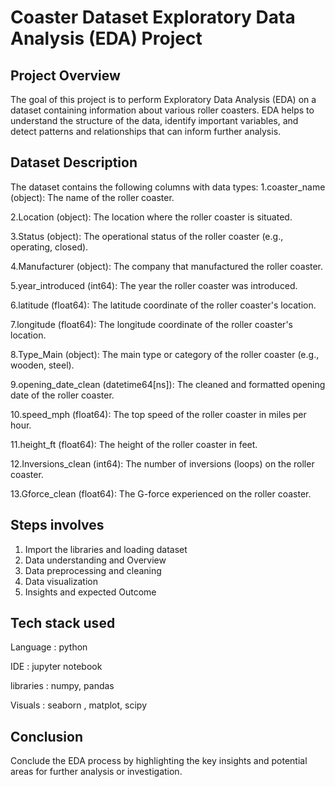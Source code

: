 # Coaster Dataset Exploratory Data Analysis (EDA) Project

## Project Overview
The goal of this project is to perform Exploratory Data Analysis (EDA) on a dataset containing information about various roller coasters. EDA helps to understand the structure of the data, identify important variables, and detect patterns and relationships that can inform further analysis. 
## Dataset Description
The dataset contains the following columns with data types:
1.coaster_name (object): 
The name of the roller coaster.

2.Location (object): The location where the roller coaster is situated.

 3.Status (object): The operational status of the roller coaster (e.g., operating, closed).

4.Manufacturer (object): The company that manufactured the roller coaster.

 5.year_introduced (int64): The year the roller coaster was introduced.

6.latitude (float64): The latitude coordinate of the roller coaster's location.

 7.longitude (float64): The longitude coordinate of the roller coaster's location.

8.Type_Main (object): The main type or category of the roller coaster (e.g., wooden, steel).

 9.opening_date_clean (datetime64[ns]): The cleaned and formatted opening date of the roller coaster.

 10.speed_mph (float64): The top speed of the roller coaster in miles per hour.

11.height_ft (float64): The height of the roller coaster in feet.

 12.Inversions_clean (int64): The number of inversions (loops) on the roller coaster.

 13.Gforce_clean (float64): The G-force experienced on the roller coaster.

## Steps involves
1. Import the libraries and loading dataset
2. Data understanding and Overview
3. Data preprocessing and cleaning
4. Data visualization
5. Insights and expected Outcome

## Tech stack used 
Language : python

IDE : jupyter notebook

libraries : numpy, pandas

Visuals : seaborn , matplot, scipy

 ## Conclusion
Conclude the EDA process by highlighting the key insights and potential areas for further analysis or investigation.
